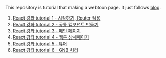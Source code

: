 This repository is tutorial that making a webtoon page.
It just follows [blog](https://ibrahimovic.tistory.com/category/javascript/React%20js).

1. [React 강좌 tutorial 1 - 시작하기, Router 적용](https://ibrahimovic.tistory.com/32?category=711523)
2. [React 강좌 tutorial 2 - 공통 컴포넌트 만들기](https://ibrahimovic.tistory.com/33?category=711523)
3. [React 강좌 tutorial 3 - 메인 페이지](https://ibrahimovic.tistory.com/34?category=711523)
4. [React 강좌 tutorial 4 - 웹툰 상세페이지](https://ibrahimovic.tistory.com/35?category=711523)
5. [React 강좌 tutorial 5 - 뷰어](https://ibrahimovic.tistory.com/36?category=711523)
6. [React 강좌 tutorial 6 - GNB 처리](https://ibrahimovic.tistory.com/37?category=711523)